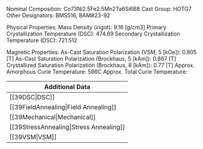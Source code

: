 Nominal Composition: Co73Ni2.5Fe­­­2.5Mn2Ta6Si6B8
Cast Group: HOTG7
Other Designators: BMS516, BAM#23-92
 
Physical Properties:
Mass Density (ingot): 9.16 [g/cm3]
 Primary Crystallization Temperature (DSC): 474.69
Secondary Crystallization Temperature (DSC): 721.512

Magnetic Properties:
As-Cast Saturation Polarization (VSM, 5 [kOe]):  0.805 [T]
As-Cast Saturation Polarization (Brockhaus, 5 [kAm]):  0.867 [T]
Crystallized Saturation Polarization (Brockhaus, 8 [kAm]):  0.77 [T]
Approx. Amorphous Curie Temperature: 586C
Approx. Total Curie Temperature: 

| Additional Data                         |
| --------------------------------------- |
| [[39DSC\|DSC]]                          |
| [[39FieldAnnealing\|Field Annealing]]   |
| [[39Mechanical\|Mechanical]]            |
| [[39StressAnnealing\|Stress Annealing]] |
| [[39VSM\|VSM]]                          |
